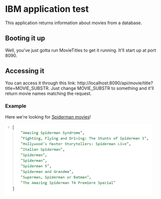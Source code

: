 # IBM application test
This application returns information about movies from a database.

## Booting it up
Well, you've just gotta run MovieTitles to get it running. It'll start up at port 8090.

## Accessing it
You can access it through this link: http://localhost:8090/api/movie/title?title=MOVIE_SUBSTR. Just change MOVIE_SUBSTR to something and it'll return movie names matching the request.

### Example
Here we're looking for [Spiderman movies](http://localhost:8090/api/movie/title?title=spiderman)!

![Italian Spiderman!!!!](/img/spiderman_movies.PNG)